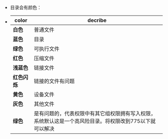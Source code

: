 - 目录会有颜色：
- |color|decribe|
  |---|---|
  |**白色**|普通文件|
  |**蓝色**|目录|
  |**绿色**|可执行文件|
  |**红色**|压缩文件|
  |**浅蓝色**|链接文件|
  |**红色闪烁**|链接的文件有问题|
  |**黄色**|设备文件 |
  |**灰色**|其他文件|
  |**绿色**|是有问题的，代表权限中有其它组权限拥有写入权限，系统默认这是一个高风险目录。将权限改到775以下就可以解决|